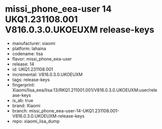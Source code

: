 # missi_phone_eea-user 14 UKQ1.231108.001 V816.0.3.0.UKOEUXM release-keys
- manufacturer: xiaomi
- platform: lahaina
- codename: lisa
- flavor: missi_phone_eea-user
- release: 14
- id: UKQ1.231108.001
- incremental: V816.0.3.0.UKOEUXM
- tags: release-keys
- fingerprint: Xiaomi/lisa_eea/lisa:13/RKQ1.211001.001/V816.0.3.0.UKOEUXM:user/release-keys
- is_ab: true
- brand: Xiaomi
- branch: missi_phone_eea-user-14-UKQ1.231108.001-V816.0.3.0.UKOEUXM-release-keys
- repo: xiaomi_lisa_dump
